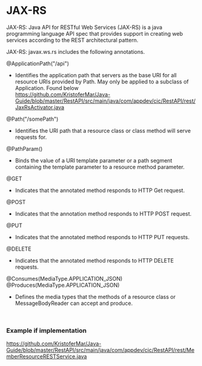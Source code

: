 <h1>JAX-RS</h1>

JAX-RS: Java API for RESTful Web Services (JAX-RS) is a java programming language API spec that provides support in creating web services according to the REST architectural pattern. <br>

JAX-RS: javax.ws.rs includes the following annotations.

@ApplicationPath("/api") <br>

- Identifies the application path that servers as the base URI for all resource URIs provided by Path. May only be applied to a subclass of Application. Found below <br>
  https://github.com/KristoferMar/Java-Guide/blob/master/RestAPI/src/main/java/com/appdev/cic/RestAPI/rest/JaxRsActivator.java

@Path("/somePath") <br>

- Identifies the URI path that a resource class or class method will serve requests for.

@PathParam()

- Binds the value of a URI template parameter or a path segment containing the template parameter to a resource method parameter.

@GET

- Indicates that the annotated method responds to HTTP Get request.

@POST

- Indicates that the annotation method responds to HTTP POST request.

@PUT

- Indicates that the annotated method responds to HTTP PUT requests.

@DELETE

- Indicates that the annotated method responds to HTTP DELETE requests.

@Consumes(MediaType.APPLICATION_JSON)
@Produces(MediaType.APPLICATION_JSON)

- Defines the media types that the methods of a resource class or MessageBodyReader can accept and produce.


<br>
<h3>Example if implementation</h3>
<a href="https://github.com/KristoferMar/Java-Guide/blob/master/RestAPI/src/main/java/com/appdev/cic/RestAPI/rest/MemberResourceRESTService.java" target="_blank">https://github.com/KristoferMar/Java-Guide/blob/master/RestAPI/src/main/java/com/appdev/cic/RestAPI/rest/MemberResourceRESTService.java</a><br><br>